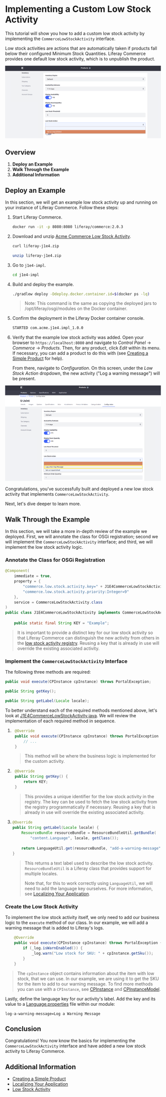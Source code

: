 # Implementing a Custom Low Stock Activity

This tutorial will show you how to add a custom low stock activity by implementing the `CommerceLowStockActivity` interface.

Low stock activities are actions that are automatically taken if products fall below their configured Minimum Stock Quantities. Liferay Commerce provides one default low stock activity, which is to unpublish the product.

![Out of the box low stock activity](./images/01.png "Out of the box low stock activity")

## Overview

1. **Deploy an Example**
2. **Walk Through the Example**
3. **Additional Information**

## Deploy an Example

In this section, we will get an example low stock activity up and running on your instance of Liferay Commerce. Follow these steps:

1. Start Liferay Commerce.

    ```bash
    docker run -it -p 8080:8080 liferay/commerce:2.0.3
    ```

1. Download and unzip [Acme Commerce Low Stock Activity](./liferay-j1e4.zip).

    ```bash
    curl liferay-j1e4.zip
    ```

    ```bash
    unzip liferay-j1e4.zip
    ```

1. Go to `j1e4-impl`.

    ```bash
    cd j1e4-impl
    ```

1. Build and deploy the example.

    ```bash
    ./gradlew deploy -Ddeploy.docker.container.id=$(docker ps -lq)
    ```

    >Note: This command is the same as copying the deployed jars to /opt/liferay/osgi/modules on the Docker container.

1. Confirm the deployment in the Liferay Docker container console.

    ```bash
    STARTED com.acme.j1e4.impl_1.0.0
    ```

1. Verify that the example low stock activity was added. Open your browser to `https://localhost:8080` and navigate to _Control Panel_ → _Commerce_ → _Products_. Then, for any product, click _Edit_ within its menu. If necessary, you can add a product to do this with (see [Creating a Simple Product](../../../user-guide/catalog/creating-and-managing-products/product-types/creating-a-simple-product/README.md) for help).

   From there, navigate to _Configuration_. On this screen, under the _Low Stock Action_ dropdown, the new activity ("Log a warning message") will be present.

![New low stock activity](./images/02.png "New low stock activity")

Congratulations, you've successfully built and deployed a new low stock activity that implements `CommerceLowStockActivity`.

Next, let's dive deeper to learn more.

## Walk Through the Example

In this section, we will take a more in-depth review of the example we deployed. First, we will annotate the class for OSGi registration; second we will implement the `CommerceLowStockActivity` interface; and third, we will implement the low stock activity logic.

### Annotate the Class for OSGi Registration

```java
@Component(
    immediate = true,
    property = {
        "commerce.low.stock.activity.key=" + J1E4CommerceLowStockActivity.KEY,
        "commerce.low.stock.activity.priority:Integer=9"
    },
    service = CommerceLowStockActivity.class
)
public class J1E4CommerceLowStockActivity implements CommerceLowStockActivity {

    public static final String KEY = "Example";
```

> It is important to provide a distinct key for our low stock activity so that Liferay Commerce can distinguish the new activity from others in the [low stock activity registry](https://github.com/liferay/com-liferay-commerce/blob/2.0.3/commerce-service/src/main/java/com/liferay/commerce/internal/stock/activity/CommerceLowStockActivityRegistryImpl.java). Reusing a key that is already in use will override the existing associated activity.

### Implement the `CommerceLowStockActivity` Interface

The following three methods are required:

```java
public void execute(CPInstance cpInstance) throws PortalException;
```

```java
public String getKey();
```

```java
public String getLabel(Locale locale);
```

To better understand each of the required methods mentioned above, let's look at [J1E4CommerceLowStockActivity.java](./liferay-j1e4.zip/j1e4-impl/src/main/java/com/acme/j1e4/internal/commerce/stock/activity/J1E4CommerceLowStockActivity.java). We will review the implementation of each required method in sequence.

1. ```java
    @Override
    public void execute(CPInstance cpInstance) throws PortalException {
        // ...
    }
    ```

    > This method will be where the business logic is implemented for the custom activity.

2. ```java
    @Override
    public String getKey() {
        return KEY;
    }
    ```

    > This provides a unique identifier for the low stock activity in the registry. The key can be used to fetch the low stock activity from the registry programmatically if necessary. Reusing a key that is already in use will override the existing associated activity.

3.  ```java
    @Override
    public String getLabel(Locale locale) {
        ResourceBundle resourceBundle = ResourceBundleUtil.getBundle(
            "content.Language", locale, getClass());

        return LanguageUtil.get(resourceBundle, "add-a-warning-message");
    }
    ```

    > This returns a text label used to describe the low stock activity. `ResourceBundleUtil` is a Liferay class that provides support for multiple locales.
    >
    > Note that, for this to work correctly using `LanguageUtil`, we will need to add the language key ourselves. For more information, see [Localizing Your Application](https://help.liferay.com/hc/en-us/articles/360018168251-Localizing-Your-Application).

### Create the Low Stock Activity

To implement the low stock activity itself, we only need to add our business logic to the `execute` method of our class. In our example, we will add a warning message that is added to Liferay's logs.

```java
    @Override
    public void execute(CPInstance cpInstance) throws PortalException {
        if (_log.isWarnEnabled()) {
            _log.warn("Low stock for SKU: " + cpInstance.getSku());
        }
    }
```

> The `cpInstance` object contains information about the item with low stock, that we can use. In our example, we are using it to get the SKU for the item to add to our warning message. To find more methods you can use with a `CPInstance`, see [CPInstance](https://github.com/liferay/com-liferay-commerce/blob/2.0.3/commerce-product-api/src/main/java/com/liferay/commerce/product/model/CPInstance.java) and [CPInstanceModel](https://github.com/liferay/com-liferay-commerce/blob/2.0.3/commerce-product-api/src/main/java/com/liferay/commerce/product/model/CPInstanceModel.java).

Lastly, define the language key for our activity's label. Add the key and its value to a [Language.properties](./liferay-j1e4.zip/j1e4-impl/src/main/resources/content/Language.properties) file within our module:

```
log-a-warning-message=Log a Warning Message
```

## Conclusion

Congratulations! You now know the basics for implementing the `CommerceLowStockActivity` interface and have added a new low stock activity to Liferay Commerce.

## Additional Information

* [Creating a Simple Product](../../../user-guide/catalog/creating-and-managing-products/product-types/creating-a-simple-product/README.md)
* [Localizing Your Application](https://help.liferay.com/hc/en-us/articles/360018168251-Localizing-Your-Application)
* [Low Stock Activity](../../../user-guide/catalog/managing-inventory/low-stock-activity/README.md)
